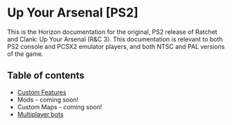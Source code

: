 # Up Your Arsenal [PS2]

This is the Horizon documentation for the original, PS2 release of Ratchet and Clank: Up Your Arsenal (R&C 3). This documentation is relevant to both PS2 console and PCSX2 emulator players, and both NTSC and PAL versions of the game.

## Table of contents

- [Custom Features](https://github.com/jtjanecek/robo/blob/master/docs/features.md)
- Mods - coming soon!
- Custom Maps - coming soon!
- [Multiplayer bots](https://github.com/Horizon-Private-Server/horizon-wiki/blob/main/up-your-arsenal/bots.md)
